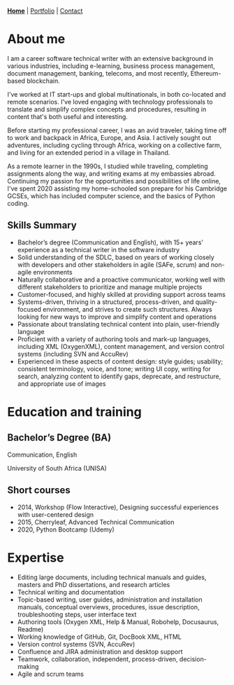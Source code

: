 
[**Home**](https://carolynduangprom.github.io/) | [Portfolio](https://carolynduangprom.github.io/portfolio) | [Contact](https://carolynduangprom.github.io/contact)

# About me

I am a career software technical writer with an extensive background in various industries, including e-learning, business process management, document management, banking, telecoms, and most recently, Ethereum-based blockchain.

I've worked at IT start-ups and global multinationals, in both co-located and remote scenarios. I've loved engaging with technology professionals to translate and simplify complex concepts and procedures, resulting in content that's both useful and interesting. 

Before starting my professional career, I was an avid traveler, taking time off to work and backpack in Africa, Europe, and Asia. I actively sought out adventures, including cycling through Africa, working on a collective farm, and living for an extended period in a village in Thailand. 

As a remote learner in the 1990s, I studied while traveling, completing assignments along the way, and writing exams at my embassies abroad. Continuing my passion for the opportunities and possibilities of life online, I've spent 2020 assisting my home-schooled son prepare for his Cambridge GCSEs, which has included computer science, and the basics of Python coding.


## Skills Summary
* Bachelor’s degree (Communication and English), with 15+ years’ experience as a technical writer in the software industry
* Solid understanding of the SDLC, based on years of working closely with developers and other stakeholders in agile (SAFe, scrum) and non-agile environments
* Naturally collaborative and a proactive communicator, working well with different stakeholders to prioritize and manage multiple projects
* Customer-focused, and highly skilled at providing support across teams 
* Systems-driven, thriving in a structured, process-driven, and quality-focused environment, and strives to create such structures. Always looking for new ways to improve and simplify content and operations
* Passionate about translating technical content into plain, user-friendly language 
* Proficient with a variety of authoring tools and mark-up languages, including XML (OxygenXML), content management, and version control systems (including SVN and AccuRev)
* Experienced in these aspects of content design: style guides; usability; consistent terminology, voice, and tone; writing UI copy, writing for search, analyzing content to identify gaps, deprecate, and restructure, and appropriate use of images 



# Education and training
## Bachelor’s Degree (BA)

Communication, English

University of South Africa (UNISA)

## Short courses
* 2014, Workshop (Flow Interactive), Designing successful experiences with user-centered design
* 2015, Cherryleaf, Advanced Technical Communication
* 2020, Python Bootcamp (Udemy)


# Expertise
* Editing large documents, including technical manuals and guides, masters and PhD dissertations, and research articles
* Technical writing and documentation
* Topic-based writing, user guides, administration and installation manuals, conceptual overviews, procedures, issue description, troubleshooting steps, user interface text
* Authoring tools (Oxygen XML, Help & Manual, Robohelp, Docusaurus, Readme)
* Working knowledge of GitHub, Git, DocBook XML, HTML
* Version control systems (SVN, AccuRev)
*	Confluence and JIRA administration and desktop support 
*	Teamwork, collaboration, independent, process-driven, decision-making
*	Agile and scrum teams

